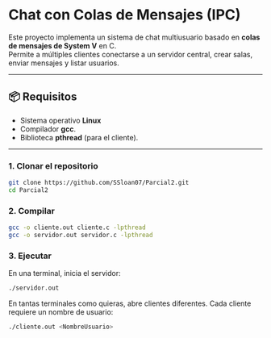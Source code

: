 # Chat con Colas de Mensajes (IPC)

Este proyecto implementa un sistema de chat multiusuario basado en **colas de mensajes de System V** en C.  
Permite a múltiples clientes conectarse a un servidor central, crear salas, enviar mensajes y listar usuarios.

---

## 📦 Requisitos

- Sistema operativo **Linux** 
- Compilador **gcc**.  
- Biblioteca **pthread** (para el cliente).

---

### 1. Clonar el repositorio

```bash
git clone https://github.com/SSloan07/Parcial2.git
cd Parcial2
```

### 2. Compilar

```bash
gcc -o cliente.out cliente.c -lpthread
gcc -o servidor.out servidor.c -lpthread
```
### 3. Ejecutar

En una terminal, inicia el servidor:

```bash
./servidor.out
```

En tantas terminales como quieras, abre clientes diferentes.
Cada cliente requiere un nombre de usuario:

```bash
./cliente.out <NombreUsuario>
```


